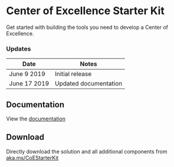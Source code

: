 # Center of Excellence Starter Kit
Get started with building the tools you need to develop a Center of Excellence.

### Updates
Date | Notes
---|---
June 9 2019 | Initial release
June 17 2019 | Updated documentation

## Documentation
View the [documentation](./Documentation.pdf)

## Download
Directly download the solution and all additional components from [aka.ms/CoEStarterKit](https://aka.ms/CoEStarterKit)
